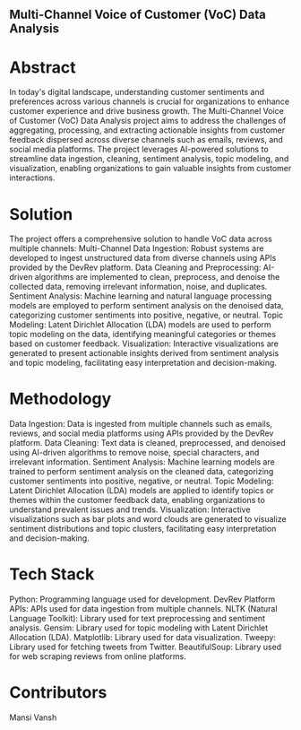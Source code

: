 ## Multi-Channel Voice of Customer (VoC) Data Analysis

# Abstract
In today's digital landscape, understanding customer sentiments and preferences across various channels is crucial for organizations to enhance customer experience and drive business growth. The Multi-Channel Voice of Customer (VoC) Data Analysis project aims to address the challenges of aggregating, processing, and extracting actionable insights from customer feedback dispersed across diverse channels such as emails, reviews, and social media platforms. The project leverages AI-powered solutions to streamline data ingestion, cleaning, sentiment analysis, topic modeling, and visualization, enabling organizations to gain valuable insights from customer interactions.

# Solution
The project offers a comprehensive solution to handle VoC data across multiple channels:
Multi-Channel Data Ingestion: Robust systems are developed to ingest unstructured data from diverse channels using APIs provided by the DevRev platform.
Data Cleaning and Preprocessing: AI-driven algorithms are implemented to clean, preprocess, and denoise the collected data, removing irrelevant information, noise, and duplicates.
Sentiment Analysis: Machine learning and natural language processing models are employed to perform sentiment analysis on the denoised data, categorizing customer sentiments into positive, negative, or neutral.
Topic Modeling: Latent Dirichlet Allocation (LDA) models are used to perform topic modeling on the data, identifying meaningful categories or themes based on customer feedback.
Visualization: Interactive visualizations are generated to present actionable insights derived from sentiment analysis and topic modeling, facilitating easy interpretation and decision-making.

# Methodology
Data Ingestion: Data is ingested from multiple channels such as emails, reviews, and social media platforms using APIs provided by the DevRev platform.
Data Cleaning: Text data is cleaned, preprocessed, and denoised using AI-driven algorithms to remove noise, special characters, and irrelevant information.
Sentiment Analysis: Machine learning models are trained to perform sentiment analysis on the cleaned data, categorizing customer sentiments into positive, negative, or neutral.
Topic Modeling: Latent Dirichlet Allocation (LDA) models are applied to identify topics or themes within the customer feedback data, enabling organizations to understand prevalent issues and trends.
Visualization: Interactive visualizations such as bar plots and word clouds are generated to visualize sentiment distributions and topic clusters, facilitating easy interpretation and decision-making.

# Tech Stack
Python: Programming language used for development.
DevRev Platform APIs: APIs used for data ingestion from multiple channels.
NLTK (Natural Language Toolkit): Library used for text preprocessing and sentiment analysis.
Gensim: Library used for topic modeling with Latent Dirichlet Allocation (LDA).
Matplotlib: Library used for data visualization.
Tweepy: Library used for fetching tweets from Twitter.
BeautifulSoup: Library used for web scraping reviews from online platforms.

# Contributors
Mansi 
Vansh
